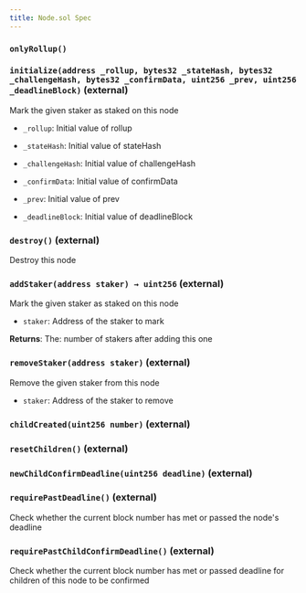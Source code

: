 ```yaml
---
title: Node.sol Spec
---
```


### `onlyRollup()`

### `initialize(address _rollup, bytes32 _stateHash, bytes32 _challengeHash, bytes32 _confirmData, uint256 _prev, uint256 _deadlineBlock)` (external)

Mark the given staker as staked on this node

- `_rollup`: Initial value of rollup

- `_stateHash`: Initial value of stateHash

- `_challengeHash`: Initial value of challengeHash

- `_confirmData`: Initial value of confirmData

- `_prev`: Initial value of prev

- `_deadlineBlock`: Initial value of deadlineBlock

### `destroy()` (external)

Destroy this node

### `addStaker(address staker) → uint256` (external)

Mark the given staker as staked on this node

- `staker`: Address of the staker to mark

**Returns**: The: number of stakers after adding this one

### `removeStaker(address staker)` (external)

Remove the given staker from this node

- `staker`: Address of the staker to remove

### `childCreated(uint256 number)` (external)

### `resetChildren()` (external)

### `newChildConfirmDeadline(uint256 deadline)` (external)

### `requirePastDeadline()` (external)

Check whether the current block number has met or passed the node's deadline

### `requirePastChildConfirmDeadline()` (external)

Check whether the current block number has met or passed deadline for children of this node to be confirmed
